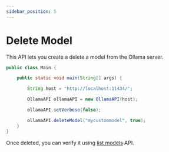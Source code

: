 ```yaml
---
sidebar_position: 5
---
```


# Delete Model

This API lets you create a delete a model from the Ollama server.

```java title="DeleteModel.java"
public class Main {

    public static void main(String[] args) {

        String host = "http://localhost:11434/";

        OllamaAPI ollamaAPI = new OllamaAPI(host);

        ollamaAPI.setVerbose(false);

        ollamaAPI.deleteModel("mycustommodel", true);
    }
}

```

Once deleted, you can verify it using [list models](./list-models) API.